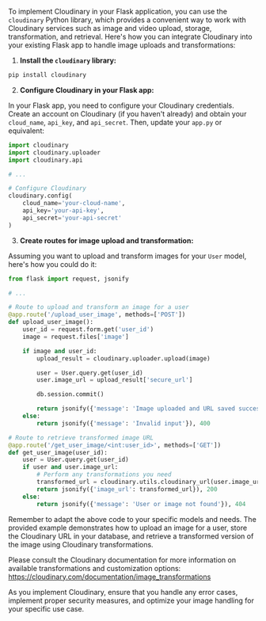 To implement Cloudinary in your Flask application, you can use the `cloudinary` Python library, which provides a convenient way to work with Cloudinary services such as image and video upload, storage, transformation, and retrieval. Here's how you can integrate Cloudinary into your existing Flask app to handle image uploads and transformations:

1. **Install the `cloudinary` library:**

```bash
pip install cloudinary
```

2. **Configure Cloudinary in your Flask app:**

In your Flask app, you need to configure your Cloudinary credentials. Create an account on Cloudinary (if you haven't already) and obtain your `cloud_name`, `api_key`, and `api_secret`. Then, update your `app.py` or equivalent:

```python
import cloudinary
import cloudinary.uploader
import cloudinary.api

# ...

# Configure Cloudinary
cloudinary.config(
    cloud_name='your-cloud-name',
    api_key='your-api-key',
    api_secret='your-api-secret'
)
```

3. **Create routes for image upload and transformation:**

Assuming you want to upload and transform images for your `User` model, here's how you could do it:

```python
from flask import request, jsonify

# ...

# Route to upload and transform an image for a user
@app.route('/upload_user_image', methods=['POST'])
def upload_user_image():
    user_id = request.form.get('user_id')
    image = request.files['image']

    if image and user_id:
        upload_result = cloudinary.uploader.upload(image)

        user = User.query.get(user_id)
        user.image_url = upload_result['secure_url']

        db.session.commit()

        return jsonify({'message': 'Image uploaded and URL saved successfully'}), 200
    else:
        return jsonify({'message': 'Invalid input'}), 400

# Route to retrieve transformed image URL
@app.route('/get_user_image/<int:user_id>', methods=['GET'])
def get_user_image(user_id):
    user = User.query.get(user_id)
    if user and user.image_url:
        # Perform any transformations you need
        transformed_url = cloudinary.utils.cloudinary_url(user.image_url, width=300, height=300, crop='fill')[0]
        return jsonify({'image_url': transformed_url}), 200
    else:
        return jsonify({'message': 'User or image not found'}), 404
```

Remember to adapt the above code to your specific models and needs. The provided example demonstrates how to upload an image for a user, store the Cloudinary URL in your database, and retrieve a transformed version of the image using Cloudinary transformations.

Please consult the Cloudinary documentation for more information on available transformations and customization options: https://cloudinary.com/documentation/image_transformations

As you implement Cloudinary, ensure that you handle any error cases, implement proper security measures, and optimize your image handling for your specific use case.
